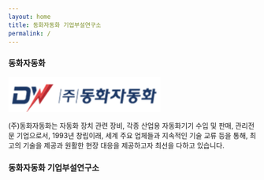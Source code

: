 ```yaml
---
layout: home
title: 동화자동화 기업부설연구소
permalink: /
---
```


### 동화자동화

![Dongwha Logo](assets/dongwha_logo.png)

(주)동화자동화는 자동화 장치 관련 장비, 각종 산업용 자동화기기 수입 및 판매, 관리전문 기업으로서, 1993년 창립이래, 세계 주요 업체들과 지속적인 기술 교류 등을 통해, 최고의 기술을 제공과 원활한 현장 대응을 제공하고자 최선을 다하고 있습니다.

### 동화자동화 기업부설연구소